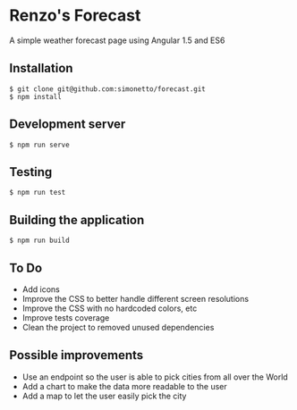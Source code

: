 # Renzo's Forecast

A simple weather forecast page using Angular 1.5 and ES6

## Installation

```
$ git clone git@github.com:simonetto/forecast.git
$ npm install
```

## Development server

```
$ npm run serve
```

## Testing

```
$ npm run test
```

## Building the application

```
$ npm run build
```

## To Do

* Add icons
* Improve the CSS to better handle different screen resolutions
* Improve the CSS with no hardcoded colors, etc
* Improve tests coverage
* Clean the project to removed unused dependencies

## Possible improvements

* Use an endpoint so the user is able to pick cities from all over the World
* Add a chart to make the data more readable to the user
* Add a map to let the user easily pick the city

